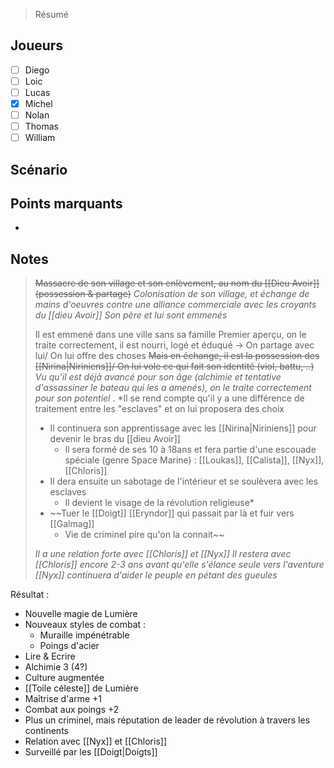 > Résumé

## Joueurs

- [ ] Diego
- [ ] Loic
- [ ] Lucas
- [x] Michel
- [ ] Nolan
- [ ] Thomas
- [ ] William

## Scénario


## Points marquants

- 

## Notes

> ~~Massacre de son village et son enlèvement, au nom du [[Dieu Avoir]] (possession & partage)~~
> *Colonisation de son village, et échange de mains d'oeuvres contre une alliance commerciale avec les croyants du [[dieu Avoir]]
> Son père et lui sont emmenés*
> 
> Il est emmené dans une ville sans sa famille
> Premier aperçu, on le traite correctement, il est nourri, logé et éduqué -> On partage avec lui/ On lui offre des choses
> ~~Mais en échange, il est la possession des [[Nirina|Niriniens]]/ On lui vole ce qui fait son identité (viol, battu, ..)~~
> *Vu qu'il est déjà avancé pour son âge (alchimie et tentative d'assassiner le bateau qui les a amenés), on le traite correctement pour son potentiel*
> .
> *Il se rend compte qu'il y a une différence de traitement entre les  "esclaves" et on lui proposera des choix
> - Il continuera son apprentissage avec les [[Nirina|Niriniens]] pour devenir le bras du [[dieu Avoir]]
>   - Il sera formé de ses 10 à 18ans et fera partie d'une escouade spéciale (genre Space Marine) : [[Loukas]], [[Calista]], [[Nyx]], [[Chloris]]
> - Il dera ensuite un sabotage de l'intérieur et se soulèvera avec les esclaves
>   - Il devient le visage de la révolution religieuse*
> - ~~Tuer le [[Doigt]] [[Eryndor]] qui passait par là et fuir vers [[Galmag]]
>   - Vie de criminel pire qu'on la connait~~
> 
> *Il a une relation forte avec [[Chloris]] et [[Nyx]]
> Il restera avec [[Chloris]] encore 2-3 ans avant qu'elle s'élance seule vers l'aventure
> [[Nyx]] continuera d'aider le peuple en pétant des gueules*

Résultat :
- Nouvelle magie de Lumière
- Nouveaux styles de combat :
  - Muraille impénétrable 
  - Poings d'acier
- Lire & Ecrire
- Alchimie 3 (4?)
- Culture augmentée 
- [[Toile céleste]] de Lumière
- Maîtrise d'arme +1
- Combat aux poings +2
- Plus un criminel, mais réputation de leader de révolution à travers les continents
- Relation avec [[Nyx]] et [[Chloris]]
- Surveillé par les [[Doigt|Doigts]]